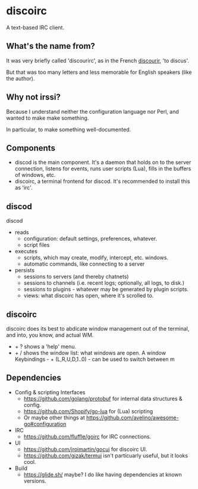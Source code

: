 # discoirc
A text-based IRC client.

## What's the name from?
It was very briefly called 'discourirc', as in the French
[discourir](https://en.wiktionary.org/wiki/discourir), 'to discus'.

But that was too many letters and less memorable for English speakers (like the
author).

## Why not irssi?
Because I understand neither the configuration language nor Perl, and wanted to
make make something.

In particular, to make something well-documented.

## Components

* discod is the main component. It's a daemon that holds on to the server
  connection, listens for events, runs user scripts (Lua),
  fills in the buffers of windows, etc.
* discoirc, a terminal frontend for discod.
  It's recommended to install this as 'irc'.

## discod
discod 
* reads 
  * configuration: default settings, preferences, whatever.
  * script files
* executes 
  * scripts, which may create, modify, intercept, etc. windows.
  * automatic commands, like connecting to a server
* persists
  * sessions to servers (and thereby chatnets)
  * sessions to channels (i.e. recent logs; optionally, all logs, to disk.)
  * sessions to plugins - whatever may be generated by plugin scripts.
  * views: what discoirc has open, where it's scrolled to.

## discoirc
discoirc does its best to abdicate window management out of the terminal, and
into, you know, and actual WM.

* <Mod> + ? shows a 'help' menu.
* <Mod> + / shows the window list: what windows are open.
  A window 
Keybindings - <Mod> + (L,R,U,D,1..0) - can be used to switch between 
m


## Dependencies

* Config & scripting Interfaces
  * https://github.com/golang/protobuf for internal data structures & config.
  * https://github.com/Shopify/go-lua for (Lua) scripting
  * Or maybe other things at https://github.com/avelino/awesome-go#configuration
* IRC
  * https://github.com/fluffle/goirc for IRC connections.
* UI
  * https://github.com/jroimartin/gocui for discoirc UI.
  * https://github.com/gizak/termui isn't particuarly useful, but it looks cool.
* Build
  * https://glide.sh/ maybe? I do like having dependencies at known versions.
